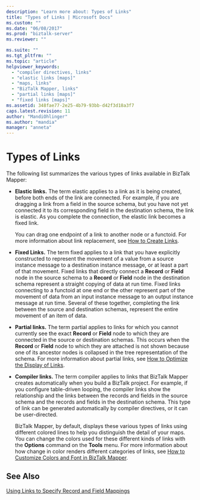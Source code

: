 ```yaml
---
description: "Learn more about: Types of Links"
title: "Types of Links | Microsoft Docs"
ms.custom: ""
ms.date: "06/08/2017"
ms.prod: "biztalk-server"
ms.reviewer: ""

ms.suite: ""
ms.tgt_pltfrm: ""
ms.topic: "article"
helpviewer_keywords: 
  - "compiler directives, links"
  - "elastic links [maps]"
  - "maps, links"
  - "BizTalk Mapper, links"
  - "partial links [maps]"
  - "fixed links [maps]"
ms.assetid: 348fae77-2e25-4b79-93bb-d42f3d18a3f7
caps.latest.revision: 11
author: "MandiOhlinger"
ms.author: "mandia"
manager: "anneta"
---
```

# Types of Links
The following list summarizes the various types of links available in BizTalk Mapper:  
  
- **Elastic links.** The term elastic applies to a link as it is being created, before both ends of the link are connected. For example, if you are dragging a link from a field in the source schema, but you have not yet connected it to its corresponding field in the destination schema, the link is elastic. As you complete the connection, the elastic link becomes a fixed link.  
  
   You can drag one endpoint of a link to another node or a functoid. For more information about link replacement, see [How to Create Links](../core/how-to-create-links.md).  
  
- **Fixed Links.** The term fixed applies to a link that you have explicitly constructed to represent the movement of a value from a source instance message to a destination instance message, or at least a part of that movement. Fixed links that directly connect a **Record** or **Field** node in the source schema to a **Record** or **Field** node in the destination schema represent a straight copying of data at run time. Fixed links connecting to a functoid at one end or the other represent part of the movement of data from an input instance message to an output instance message at run time. Several of these together, completing the link between the source and destination schemas, represent the entire movement of an item of data.  
  
- **Partial links.** The term partial applies to links for which you cannot currently see the exact **Record** or **Field** node to which they are connected in the source or destination schemas. This occurs when the **Record** or **Field** node to which they are attached is not shown because one of its ancestor nodes is collapsed in the tree representation of the schema. For more information about partial links, see [How to Optimize the Display of Links](../core/how-to-optimize-the-display-of-links.md).  
  
- **Compiler links.** The term compiler applies to links that BizTalk Mapper creates automatically when you build a BizTalk project. For example, if you configure table-driven looping, the compiler links show the relationship and the links between the records and fields in the source schema and the records and fields in the destination schema. This type of link can be generated automatically by compiler directives, or it can be user-directed.  
  
  BizTalk Mapper, by default, displays these various types of links using different colored lines to help you distinguish the detail of your maps. You can change the colors used for these different kinds of links with the **Options** command on the **Tools** menu. For more information about how change in color renders different categories of links, see [How to Customize Colors and Font in BizTalk Mapper](../core/how-to-customize-colors-and-font-in-biztalk-mapper.md).  
  
## See Also  
 [Using Links to Specify Record and Field Mappings](../core/using-links-to-specify-record-and-field-mappings.md)
